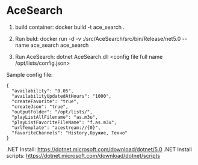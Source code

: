 # AceSearch

1. build container:  docker build -t ace_search .

2. Run buld: docker run -d -v <output build path>:/src/AceSearch/src/bin/Release/net5.0 --name ace_search ace_search

3. Run AceSearch: dotnet AceSearch.dll <config file full name /opt/lists/config.json>


Sample config file:
```
{
  "availability": "0.05",
  "availabilityUpdatedAtHours": "1000",
  "createFavorite": "true",
  "createJson": "true",
  "outputFolder": "/opt/lists/",
  "playListAllFilename": "as.m3u",
  "playListFavoriteFileName": "f.as.m3u",
  "urlTemplate": "acestream://{0}",
  "favoriteChannels": "History,Оружие, Техно"
}
```

.NET Install: https://dotnet.microsoft.com/download/dotnet/5.0
.NET Install scripts: https://dotnet.microsoft.com/download/dotnet/scripts
